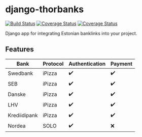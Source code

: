 django-thorbanks
================

[![Build Status](https://travis-ci.org/thorgate/django-thorbanks.svg)](https://travis-ci.org/thorgate/django-thorbanks)
[![Coverage Status](https://coveralls.io/repos/thorgate/django-thorbanks/badge.svg?service=github)](https://coveralls.io/github/thorgate/django-thorbanks)
[![Coverage Status](https://badge.fury.io/py/django-thorbanks.png)](https://badge.fury.io/py/django-thorbanks)


Django app for integrating Estonian banklinks into your project.



Features
--------

Bank            | Protocol    | Authentication      | Payment
--------------- | ----------- | ------------------- | -------
Swedbank        | iPizza      | :heavy_check_mark:  | :heavy_check_mark:
SEB             | iPizza      | :heavy_check_mark:  | :heavy_check_mark:
Danske          | iPizza      | :heavy_check_mark:  | :heavy_check_mark:
LHV             | iPizza      | :heavy_check_mark:  | :heavy_check_mark:
Krediidipank    | iPizza      | :heavy_check_mark:  | :heavy_check_mark:
Nordea          | SOLO        | :heavy_check_mark:  | :x:
